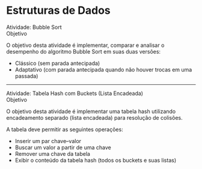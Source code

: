# Estruturas de Dados

Atividade: Bubble Sort  
Objetivo

O objetivo desta atividade é implementar, comparar e analisar o desempenho do algoritmo Bubble Sort em suas duas versões:

- Clássico (sem parada antecipada)  
- Adaptativo (com parada antecipada quando não houver trocas em uma passada)  


---

Atividade: Tabela Hash com Buckets (Lista Encadeada)  
Objetivo

O objetivo desta atividade é implementar uma tabela hash utilizando encadeamento separado (lista encadeada) para resolução de colisões.  

A tabela deve permitir as seguintes operações:

- Inserir um par chave–valor  
- Buscar um valor a partir de uma chave  
- Remover uma chave da tabela  
- Exibir o conteúdo da tabela hash (todos os buckets e suas listas)  
